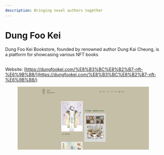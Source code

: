 ```yaml
---
description: Bringing novel authors together
---
```


# Dung Foo Kei

Dung Foo Kei Bookstore, founded by renowned author Dung Kai Cheung, is a platform for showcasing various NFT books

\
Website: [https://dungfookei.com/%E8%B3%BC%E8%B2%B7-nft-%E6%9B%B8/](https://dungfookei.com/%E8%B3%BC%E8%B2%B7-nft-%E6%9B%B8/)

<figure><img src="../../../.gitbook/assets/DungFooKei.png" alt=""><figcaption></figcaption></figure>
